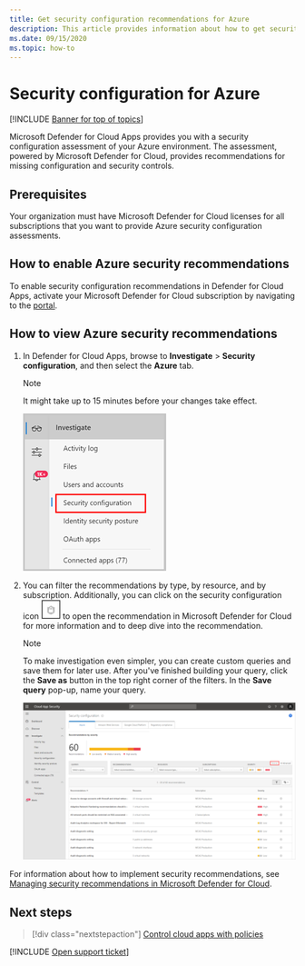 ```yaml
---
title: Get security configuration recommendations for Azure
description: This article provides information about how to get security configuration recommendations in Defender for Cloud Apps by integrating with Microsoft Defender for Cloud.
ms.date: 09/15/2020
ms.topic: how-to
---
```

# Security configuration for Azure

[!INCLUDE [Banner for top of topics](includes/banner.md)]

Microsoft Defender for Cloud Apps provides you with a security configuration assessment of your Azure environment. The assessment, powered by Microsoft Defender for Cloud, provides recommendations for missing configuration and security controls.

## Prerequisites

Your organization must have Microsoft Defender for Cloud licenses for all subscriptions that you want to provide Azure security configuration assessments.

## How to enable Azure security recommendations

To enable security configuration recommendations in Defender for Cloud Apps, activate your Microsoft Defender for Cloud subscription by navigating to the <a href="https://ms.portal.azure.com/#blade/Microsoft_Azure_Security/SecurityMenuBlade/0" target="_blank">portal</a>.

## How to view Azure security recommendations

1. In Defender for Cloud Apps, browse to **Investigate** > **Security configuration**, and then select the **Azure** tab.

    > [!NOTE]
    > It might take up to 15 minutes before your changes take effect.

    ![security configuration menu.](media/security-configuration-menu.png)

1. You can filter the recommendations by type, by resource, and by subscription. Additionally, you can click on the security configuration icon ![Defender for Cloud icon.](media/asc-icon.png) to open the recommendation in Microsoft Defender for Cloud for more information and to deep dive into the recommendation.

    > [!NOTE]
    > To make investigation even simpler, you can create custom queries and save them for later use. After you've finished building your query, click the **Save as** button in the top right corner of the filters.  In the **Save query** pop-up, name your query.

    ![security configuration.](media/security-configuration-azure.png)

For information about how to implement security recommendations, see [Managing security recommendations in Microsoft Defender for Cloud](/azure/security-center/security-center-recommendations).

## Next steps

> [!div class="nextstepaction"]
> [Control cloud apps with policies](control-cloud-apps-with-policies.md)

[!INCLUDE [Open support ticket](includes/support.md)]
